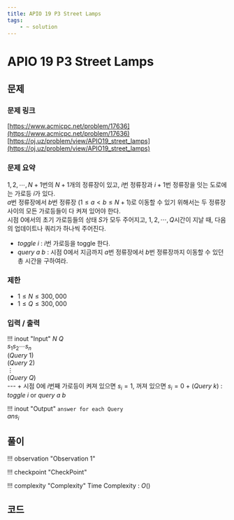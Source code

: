 ```yaml
---
title: APIO 19 P3 Street Lamps
tags:
    - ~ solution
---
```


# APIO 19 P3 Street Lamps

## 문제

### 문제 링크
[https://www.acmicpc.net/problem/17636](https://www.acmicpc.net/problem/17636)  
[https://oj.uz/problem/view/APIO19_street_lamps](https://oj.uz/problem/view/APIO19_street_lamps)

### 문제 요약
$1, 2, \cdots, N+1$번의 $N+1$개의 정류장이 있고, $i$번 정류장과 $i+1$번 정류장을 잇는 도로에는 가로등 $i$가 있다.  
$a$번 정류장에서 $b$번 정류장 $(1 \leq a < b \leq N+1)$로 이동할 수 있기 위해서는 두 정류장 사이의 모든 가로등들이 다 켜져 있어야 한다.  
시점 $0$에서의 초기 가로등들의 상태 $S$가 모두 주어지고, $1, 2, \cdots, Q$시간이 지날 때, 다음의 업데이트나 쿼리가 하나씩 주어진다.

+ $toggle \ i$ : $i$번 가로등을 toggle 한다.
+ $query \ a \ b$ : 시점 $0$에서 지금까지 $a$번 정류장에서 $b$번 정류장까지 이동할 수 있던 총 시간을 구하여라.

### 제한
+ $1 \leq N \leq 300,000$
+ $1 \leq Q \leq 300,000$

### 입력 / 출력
!!! inout "Input"
    $N$ $Q$  
    $s_1 s_2 \cdots s_n$  
    ($Query \ 1$)  
    ($Query \ 2$)  
    $\vdots$  
    ($Query \ Q$)  
    ---
    + 시점 $0$에 $i$번째 가로등이 켜져 있으면 $s_i=1$, 꺼져 있으면 $s_i=0$
    + ($Query \ k$) : $toggle \ i$ or $query \ a \ b$

!!! inout "Output"
    `answer for each Query`  
    $ans_i$

## 풀이

!!! observation "Observation 1"    
    

!!! checkpoint "CheckPoint"
    

!!! complexity "Complexity"
    Time Complexity : $O()$

## 코드
``` cpp linenums="1"

```